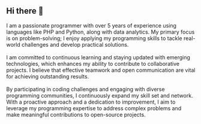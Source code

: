 ## Hi there 👋
I am a passionate programmer with over 5 years of experience using languages like PHP and Python, along with data analytics. My primary focus is on problem-solving; I enjoy applying my programming skills to tackle real-world challenges and develop practical solutions.<br /><br />
I am committed to continuous learning and staying updated with emerging technologies, which enhances my ability to contribute to collaborative projects. I believe that effective teamwork and open communication are vital for achieving outstanding results. <br /><br />
By participating in coding challenges and engaging with diverse programming communities, I continuously expand my skill set and network. With a proactive approach and a dedication to improvement, I aim to leverage my programming expertise to address complex problems and make meaningful contributions to open-source projects.
<!--
**dmaon/dmaon** is a ✨ _special_ ✨ repository because its `README.md` (this file) appears on your GitHub profile.

Here are some ideas to get you started:

- 🔭 I’m currently working on ...
- 🌱 I’m currently learning ...
- 👯 I’m looking to collaborate on ...
- 🤔 I’m looking for help with ...
- 💬 Ask me about ...
- 📫 How to reach me: ...
- 😄 Pronouns: ...
- ⚡ Fun fact: ...
-->
